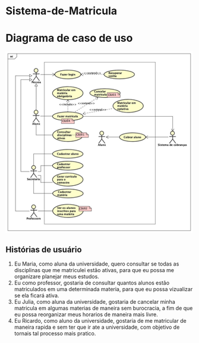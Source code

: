 # Sistema-de-Matricula

<h1>Diagrama de caso de uso</h1>
<img src=Projetos/Caso%20de%20uso%202.jpg? alt="caso de uso.jpg">

<h2> Histórias de usuário </h2>

<ol>
    <li>Eu Maria, como aluna da universidade, quero consultar se todas as disciplinas que me matriculei estão ativas, para que eu possa me organizare planejar meus estudos.
</li>
    <li>Eu como professor, gostaria de consultar quantos alunos estão matriculados em uma determinada materia, para que eu possa vizualizar se ela ficará ativa.
</li>
    <li>Eu Julia, como aluna da universidade, gostaria de cancelar minha matricula em algumas materias de maneira sem burocracia, a fim de que eu possa reorganizar meus horarios de maneira mais livre.
</li>

  <li>Eu Ricardo, como aluno da universidade, gostaria de me matricular de maneira rapida e sem ter que ir ate a universidade, com objetivo de tornais tal processo mais pratico.</li>
</ol>

